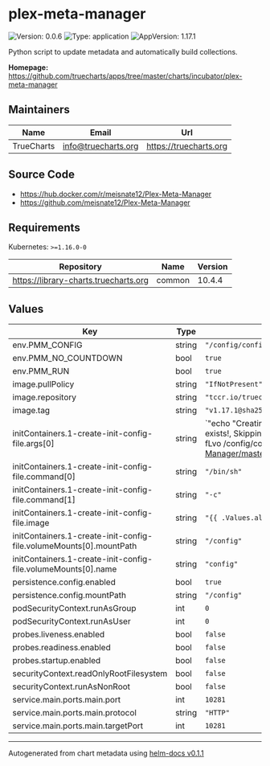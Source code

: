 # plex-meta-manager

![Version: 0.0.6](https://img.shields.io/badge/Version-0.0.6-informational?style=flat-square) ![Type: application](https://img.shields.io/badge/Type-application-informational?style=flat-square) ![AppVersion: 1.17.1](https://img.shields.io/badge/AppVersion-1.17.1-informational?style=flat-square)

Python script to update metadata and automatically build collections.

**Homepage:** <https://github.com/truecharts/apps/tree/master/charts/incubator/plex-meta-manager>

## Maintainers

| Name | Email | Url |
| ---- | ------ | --- |
| TrueCharts | info@truecharts.org | https://truecharts.org |

## Source Code

* <https://hub.docker.com/r/meisnate12/Plex-Meta-Manager>
* <https://github.com/meisnate12/Plex-Meta-Manager>

## Requirements

Kubernetes: `>=1.16.0-0`

| Repository | Name | Version |
|------------|------|---------|
| https://library-charts.truecharts.org | common | 10.4.4 |

## Values

| Key | Type | Default | Description |
|-----|------|---------|-------------|
| env.PMM_CONFIG | string | `"/config/config.yml"` |  |
| env.PMM_NO_COUNTDOWN | bool | `true` |  |
| env.PMM_RUN | bool | `true` |  |
| image.pullPolicy | string | `"IfNotPresent"` |  |
| image.repository | string | `"tccr.io/truecharts/plex-meta-manager"` |  |
| image.tag | string | `"v1.17.1@sha256:138b60cdde3cd08ae25a78c44d8a03da715538d76dc137318dc3fdde19ba4bcd"` |  |
| initContainers.1-create-init-config-file.args[0] | string | `"echo \"Creating config.yml file...\"\nif [ -f /config/config.yml ]; then\n  echo \"Config file exists!, Skipping...\"\nelse\n  echo \"Config file is missing, getting a new one!\"\n  curl -fLvo /config/config.yml https://raw.githubusercontent.com/meisnate12/Plex-Meta-Manager/master/config/config.yml.template || ( echo \"Downloading config file, FAILED...\" && exit 1 )\nfi"` |  |
| initContainers.1-create-init-config-file.command[0] | string | `"/bin/sh"` |  |
| initContainers.1-create-init-config-file.command[1] | string | `"-c"` |  |
| initContainers.1-create-init-config-file.image | string | `"{{ .Values.alpineImage.repository }}:{{ .Values.alpineImage.tag }}"` |  |
| initContainers.1-create-init-config-file.volumeMounts[0].mountPath | string | `"/config"` |  |
| initContainers.1-create-init-config-file.volumeMounts[0].name | string | `"config"` |  |
| persistence.config.enabled | bool | `true` |  |
| persistence.config.mountPath | string | `"/config"` |  |
| podSecurityContext.runAsGroup | int | `0` |  |
| podSecurityContext.runAsUser | int | `0` |  |
| probes.liveness.enabled | bool | `false` |  |
| probes.readiness.enabled | bool | `false` |  |
| probes.startup.enabled | bool | `false` |  |
| securityContext.readOnlyRootFilesystem | bool | `false` |  |
| securityContext.runAsNonRoot | bool | `false` |  |
| service.main.ports.main.port | int | `10281` |  |
| service.main.ports.main.protocol | string | `"HTTP"` |  |
| service.main.ports.main.targetPort | int | `10281` |  |

----------------------------------------------
Autogenerated from chart metadata using [helm-docs v0.1.1](https://github.com/k8s-at-home/helm-docs/releases/v0.1.1)
